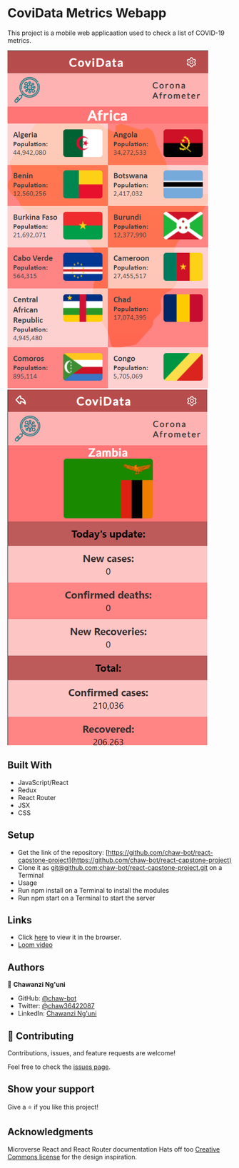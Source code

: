 # CoviData Metrics Webapp
This project is a mobile web applicaation used to check a list of COVID-19 metrics.

![HomePage](./src/images/Screenshot1.png)  ![Details Page](./src/images/Screenshot2.png)

## Built With
- JavaScript/React
- Redux
- React Router
- JSX
- CSS
  
## Setup
- Get the link of the repository: [https://github.com/chaw-bot/react-capstone-project](https://github.com/chaw-bot/react-capstone-project)
- Clone it as [git@github.com:chaw-bot/react-capstone-project.git](git@github.com:chaw-bot/react-capstone-project.git) on a Terminal
- Usage
- Run npm install on a Terminal to install the modules
- Run npm start on a Terminal to start the server

## Links
- Click [here](https://covidataworldwide.netlify.app/) to view it in the browser.
- [Loom video](https://www.loom.com/share/79bd6f0e21be43059a2b2b45ab1d1455)
  
## Authors

👤 **Chawanzi Ng'uni**

- GitHub: [@chaw-bot](https://github.com/chaw-bot)
- Twitter: [@chaw36422087](https://twitter.com/chaw36422087)
- LinkedIn: [Chawanzi Ng'uni](https://www.linkedin.com/in/chawanzi-ng-uni-449328212/)

## 🤝 Contributing

Contributions, issues, and feature requests are welcome!

Feel free to check the [issues page](https://github.com/chaw-bot/react-capstone-project/issues).

## Show your support

Give a ⭐️ if you like this project!

## Acknowledgments
Microverse
React and React Router documentation
Hats off too [Creative Commons license](https://creativecommons.org/licenses/by-nc/4.0/) for the design inspiration.
